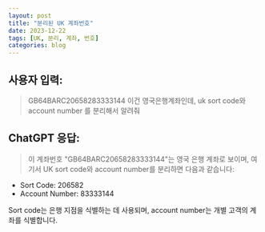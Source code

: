 ```yaml
---
layout: post
title: "분리된 UK 계좌번호"
date: 2023-12-22
tags: [UK, 분리, 계좌, 번호]
categories: blog
---
```


## 사용자 입력:
> GB64BARC20658283333144 이건 영국은행계좌인데, uk sort code와 account number 를 분리해서 알려줘

## ChatGPT 응답:
> 이 계좌번호 "GB64BARC20658283333144"는 영국 은행 계좌로 보이며, 여기서 UK sort code와 account number를 분리하면 다음과 같습니다:

- Sort Code: 206582
- Account Number: 83333144

Sort code는 은행 지점을 식별하는 데 사용되며, account number는 개별 고객의 계좌를 식별합니다.

